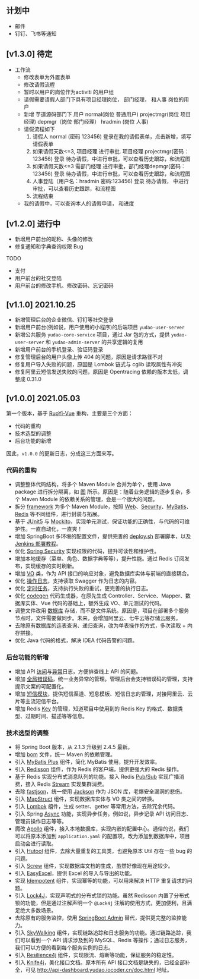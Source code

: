 ## 计划中

* 邮件
* 钉钉、飞书等通知

## [v1.3.0] 待定

* 工作流
  * 修改表单为外置表单
  * 修改请假流程
  * 暂时以用户的岗位作为activiti 的用户组
  * 请假需要请假人部门下具有项目经理岗位， 部门经理， 和人事 岗位的用户
  * 新增 芋道源码部门下 用户 normal(岗位 普通用户) projectmgr(岗位 项目经理)  depmgr（岗位 部门经理） hradmin (岗位 人事)
  * 请假流程如下
    1. 请假人 normal (密码 123456) 登录在我的请假表单，点击新增，填写请假表单 
    2. 如果请假天数<=3,  项目经理 进行审批.  项目经理 projectmgr(密码：123456) 登录 待办请假，中进行审批，可以查看历史跟踪，和流程图
    3. 如果请假天数<=3  需部门经理 进行审批，部门经理depmgr(密码：123456) 登录 待办请假，中进行审批，可以查看历史跟踪，和流程图
    4. 人事登陆（用户名：hradmin 密码:123456)  登录 待办请假， 中进行审批，可以查看历史跟踪，和流程图
    5. 流程结束
  * 我的请假中，可以查询本人的请假申请， 和进度


## [v1.2.0] 进行中

* 新增用户前台的昵称、头像的修改
* 修复通知和字典查询权限 Bug

TODO

* 支付
* 用户前台的社交登陆
* 用户前台的修改手机、修改密码、忘记密码

## [v1.1.0] 2021.10.25

* 新增管理后台的企业微信、钉钉等社交登录
* 新增用户前台(例如说，用户使用的小程序)的后端项目 `yudao-user-server`
* 新增公共服务 `yudao-core-service` 项目，通过 Jar 包的方式，提供 `yudao-user-server` 和 `yudao-admin-server` 的共享逻辑的复用
* 新增用户前台的手机登录、验证码登录
* 修复管理后台的用户头像上传 404 的问题，原因是请求路径不对
* 修复用户导入失败的问题，原因是 Lombok 链式与 cglib 读取属性有冲突
* 修复阿里云短信发送失败的问题，原因是 Opentracing 依赖的版本太低，调整成 0.31.0

## [v1.0.0] 2021.05.03

第一个版本，基于 [RuoYi-Vue](https://gitee.com/y_project/RuoYi-Vue) 重构，主要是三个方面：
* 代码的重构
* 技术选型的调整
* 后台功能的新增

因此，`v1.0.0` 的更新日志，分成这三方面来写。

### 代码的重构

* 调整整体代码结构，将多个 Maven Module 合并为单个，使用 Java package 进行拆分隔离，如 [图](https://static.iocoder.cn/ruoyi-vue-pro-modules.jpg) 所示。原因是：随着业务逻辑的逐步复杂，多个 Maven Module 的依赖关系的管理，会是一个很大的问题。
* 拆分 [framework](https://gitee.com/zhijiantianya/ruoyi-vue-pro/tree/master/yudao-framework) 为多个 Maven Module，按照 [Web](https://gitee.com/zhijiantianya/ruoyi-vue-pro/tree/master/yudao-framework/yudao-spring-boot-starter-web)、[Security](https://gitee.com/zhijiantianya/ruoyi-vue-pro/tree/master/yudao-framework/yudao-spring-boot-starter-security)、[MyBatis](https://gitee.com/zhijiantianya/ruoyi-vue-pro/tree/master/yudao-framework/yudao-spring-boot-starter-mybatis)、[Redis](https://gitee.com/zhijiantianya/ruoyi-vue-pro/tree/master/yudao-framework/yudao-spring-boot-starter-redis) 等不同组件，进行封装与拓展。
* 基于 [JUnit5](https://junit.org/junit5/) 与 [Mockito](https://github.com/mockito/mockito)，实现单元测试，保证功能的正确性，与代码的可维护性。一直自动化，一直爽！
* 增加 SpringBoot 多环境的配置文件，提供完善的 [deploy.sh](https://gitee.com/zhijiantianya/ruoyi-vue-pro/blob/master/bin/deploy.sh) 部署脚本，以及 [Jenkins 部署教程](https://juejin.cn/post/6942098287533129765)。
* 优化 [Spring Security](https://gitee.com/zhijiantianya/ruoyi-vue-pro/tree/master/yudao-framework/yudao-spring-boot-starter-security) 实现权限的代码，提升可读性和维护性。
* 增加本地缓存（菜单、角色、数据字典等等），提升性能。通过 Redis 订阅发布，实现缓存的实时刷新。
* 增加 [VO](https://gitee.com/zhijiantianya/ruoyi-vue-pro/tree/master/yudao-admin-server/src/main/java/cn/iocoder/yudao/adminserver/modules/system/controller/auth/vo) 类，作为 API 接口的响应对象，避免数据库实体与前端的直接耦合。
* 优化 [操作日志](https://gitee.com/zhijiantianya/ruoyi-vue-pro/tree/master/src/main/java/cn/iocoder/dashboard/framework/logger/operatelog)，支持读取 Swagger 作为日志的内容。
* 优化 [定时任务](https://gitee.com/zhijiantianya/ruoyi-vue-pro/tree/master/src/main/java/cn/iocoder/dashboard/framework/quartz)，支持执行失败的重试，更完善的执行日志。
* 优化 [codegen](https://gitee.com/zhijiantianya/ruoyi-vue-pro/tree/master/yudao-admin-server/src/main/java/cn/iocoder/yudao/adminserver/modules/tool/service/codegen) 代码生成器，在原先生成 Controller、Service、Mapper、数据库实体、Vue 代码的基础上，额外生成 VO、单元测试的代码。
* 调整文件改用 [数据库](https://gitee.com/zhijiantianya/ruoyi-vue-pro/blob/master/yudao-admin-server/src/main/java/cn/iocoder/yudao/adminserver/modules/infra/dal/dataobject/file/InfFileDO.java) 存储，而不是文件系统。原因是，项目在部署多个服务节点时，文件需要做同步。未来，会增加阿里云、七牛云等存储云服务。
* 去除原有数据库的连表查询、递归查询，改为单表操作的方式，多次读取 + 内存拼接。
* 优化 Java 代码的格式，解决 IDEA 代码告警的问题。

### 后台功能的新增

* 增加 API [访问](https://gitee.com/zhijiantianya/ruoyi-vue-pro/blob/master/yudao-admin-server/src/main/java/cn/iocoder/yudao/adminserver/modules/infra/dal/dataobject/logger/InfApiAccessLogDO.java)与[异常](https://gitee.com/zhijiantianya/ruoyi-vue-pro/blob/master/yudao-admin-server/src/main/java/cn/iocoder/yudao/adminserver/modules/infra/dal/dataobject/logger/InfApiErrorLogDO.java)日志，方便排查线上 API 的问题。
* 增加 [全局错误码](https://gitee.com/zhijiantianya/ruoyi-vue-pro/blob/master/yudao-admin-server/src/main/java/cn/iocoder/yudao/adminserver/modules/system/dal/dataobject/errorcode/SysErrorCodeDO.java)，统一业务异常的管理。管理后台会支持错误码的管理，支持提示文案的可配置化。
* 增加 [短信模块](https://gitee.com/zhijiantianya/ruoyi-vue-pro/tree/master/yudao-admin-server/src/main/java/cn/iocoder/yudao/adminserver/modules/system/service/sms)，提供短信渠道、短息模板、短信日志的管理，对接阿里云、云片等主流短信平台。
* 增加 Redis [Key](https://gitee.com/zhijiantianya/ruoyi-vue-pro/blob/master/yudao-framework/yudao-spring-boot-starter-redis/src/main/java/cn/iocoder/yudao/framework/redis/core/RedisKeyDefine.java) 的管理，知道项目中使用到的 Redis Key 的格式、数据类型、过期时间、描述等等信息。

### 技术选型的调整

* 将 Spring Boot 版本，从 2.1.3 升级到 2.4.5 最新。
* 增加 [bom](https://gitee.com/zhijiantianya/ruoyi-vue-pro/blob/master/yudao-dependencies/pom.xml) 文件，统一 Maven 的依赖管理。
* 引入 [MyBatis Plus](https://baomidou.com/) 组件，简化 MyBatis 使用，提升开发效率。
* 引入 [Redisson](https://github.com/redisson/redisson) 组件，作为 Redis 的客户端，提供更强大的 Redis 操作。
* 基于 Redis 实现分布式消息队列的功能。接入 Redis [Pub/Sub](https://redis.io/topics/pubsub) 实现广播消费，接入 Redis [Stream](https://redis.io/topics/streams-intro) 实现集群消费。
* 去除 [fastjson](https://github.com/alibaba/fastjson)，统一使用 [Jackson](https://www.jackson.com/) 作为 JSON 库，老爆安全漏洞的悲伤。
* 引入 [MapStruct](https://mapstruct.org/) 组件，实现数据库实体与 VO 类之间的转换。
* 引入 [Lombok](https://projectlombok.org/) 组件，生成 setter、getter 等常用方法，去除冗余代码。
* 引入 Spring [Async](https://www.iocoder.cn/Spring-Boot/Async-Job/?oschina) 功能，实现异步任务。例如说，异步记录 API 访问日志、管理员操作日志等等。
* 魔改 [Apollo](https://github.com/ctripcorp/apollo) 组件，接入本地数据库，实现内嵌的配置中心。通俗的说，我们可以将原本添加到 `application.yaml` 的配置项，改为添加到数据库中，项目启动会进行读取。
* 引入 [Hutool](https://github.com/dromara/hutool) 组件，去除大量重复的工具类，也避免原本 Util 存在一些 bug 的问题。
* 引入 [Screw](https://github.com/pingfangushi/screw) 组件，实现数据库文档的生成，虽然好像现在用途较少。
* 引入 [EasyExcel](https://github.com/alibaba/easyexcel)，提供 Excel 的导入与导出的功能。
* 实现 [Idempotent](https://gitee.com/zhijiantianya/ruoyi-vue-pro/tree/master/yudao-framework/yudao-spring-boot-starter-protection/src/main/java/cn/iocoder/yudao/framework/idempotent) 组件，实现幂等的功能，可以用来解决 HTTP 重复请求的问题。
* 引入 [Lock4J](https://gitee.com/baomidou/lock4j)，实现声明式的分布式锁的功能。虽然 Redisson 内置了分布式锁的功能，但是通过注解声明一个 `@Lock4j` 注解的使用方式，更加便利，且满足绝大多数场景。
* 去除原有的服务监控，使用 [SpringBoot Admin](https://github.com/codecentric/spring-boot-admin) 替代，提供更完整的监控能力。
* 引入 [SkyWalking](https://github.com/apache/skywalking) 组件，实现链路追踪和日志服务的功能。通过链路追踪，我们可以看到一个 API 请求涉及到的 MySQL、Redis 等操作；通过日志服务，我们可以方便的看到每个服务实例的日志。
* 引入 [Resilience4j](https://github.com/quartz-scheduler) 组件，实现限流、熔断等功能，保证服务的稳定性。
* 引入 [Knife4j](https://gitee.com/xiaoym/knife4j)，美化接口文档。原本所有 API 接口文档是缺失的，已经全部补全，可见 <http://api-dashboard.yudao.iocoder.cn/doc.html> 地址。
